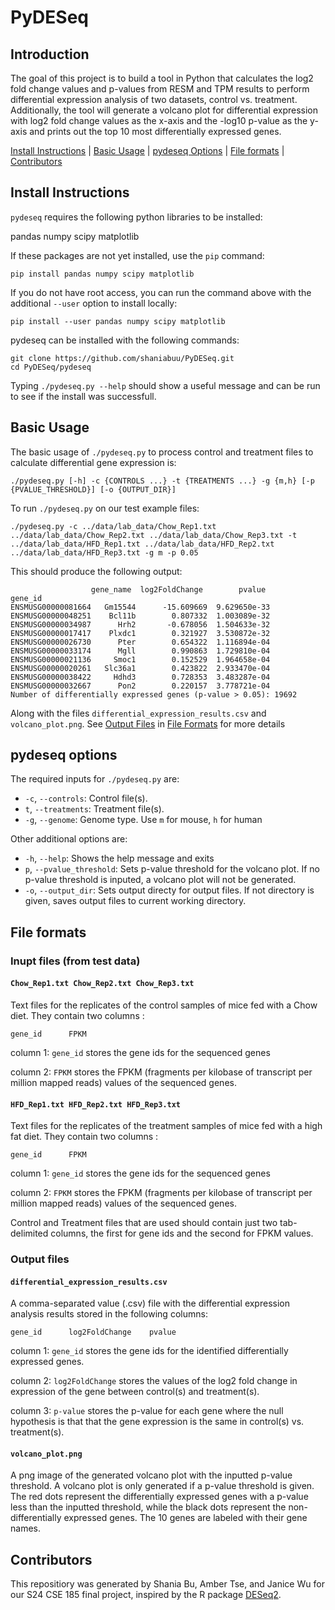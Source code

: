 # PyDESeq

## Introduction
The goal of this project is to build a tool in Python that calculates the log2 fold change values and p-values from RESM and TPM results to perform differential expression analysis of two datasets, control vs. treatment. Additionally, the tool will generate a volcano plot for differential expression with log2 fold change values as the x-axis and the -log10 p-value as the y-axis and prints out the top 10 most differentially expressed genes. 

[Install Instructions](#install) | [Basic Usage](#usage) | [pydeseq Options](#options) | [File formats](#format) | [Contributors](#credit)

<a name="install"></a>
## Install Instructions

`pydeseq` requires the following python libraries to be installed:

pandas
numpy 
scipy
matplotlib

If these packages are not yet installed, use the `pip` command:
```
pip install pandas numpy scipy matplotlib
```
If you do not have root access, you can run the command above with the additional `--user` option to install locally:  
```
pip install --user pandas numpy scipy matplotlib
```

pydeseq can be installed with the following commands:
```
git clone https://github.com/shaniabuu/PyDESeq.git
cd PyDESeq/pydeseq

```

Typing `./pydeseq.py --help` should show a useful message and can be run to see if the install was successfull. 

<a name="usage"></a>
## Basic Usage
The basic usage of `./pydeseq.py` to process control and treatment files to calculate differential gene expression is:
```
./pydeseq.py [-h] -c {CONTROLS ...} -t {TREATMENTS ...} -g {m,h} [-p {PVALUE_THRESHOLD}] [-o {OUTPUT_DIR}]
```
To run `./pydeseq.py` on our test example files:
```
./pydeseq.py -c ../data/lab_data/Chow_Rep1.txt ../data/lab_data/Chow_Rep2.txt ../data/lab_data/Chow_Rep3.txt -t ../data/lab_data/HFD_Rep1.txt ../data/lab_data/HFD_Rep2.txt ../data/lab_data/HFD_Rep3.txt -g m -p 0.05
```

This should produce the following output:

```
                  gene_name  log2FoldChange        pvalue
gene_id
ENSMUSG00000081664   Gm15544      -15.609669  9.629650e-33
ENSMUSG00000048251    Bcl11b        0.807332  1.003089e-32
ENSMUSG00000034987      Hrh2       -0.678056  1.504633e-32
ENSMUSG00000017417    Plxdc1        0.321927  3.530872e-32
ENSMUSG00000026730      Pter        0.654322  1.116894e-04
ENSMUSG00000033174      Mgll        0.990863  1.729810e-04
ENSMUSG00000021136     Smoc1        0.152529  1.964658e-04
ENSMUSG00000020261   Slc36a1        0.423822  2.933470e-04
ENSMUSG00000038422     Hdhd3        0.728353  3.483287e-04
ENSMUSG00000032667      Pon2        0.220157  3.778721e-04
Number of differentially expressed genes (p-value > 0.05): 19692
```
Along with the files `differential_expression_results.csv` and `volcano_plot.png`. See [Output Files](#output-files) in [File Formats](#file-formats) for more details

<a name="options"></a>
## pydeseq options
The required inputs for `./pydeseq.py` are:
- `-c`, `--controls`: Control file(s). 
- `t`, `--treatments`: Treatment file(s).
- `-g`, `--genome`: Genome type. Use `m` for mouse, `h` for human

Other additional options are:
- `-h`, `--help`: Shows the help message and exits
- `p`, `--pvalue_threshold`: Sets p-value threshold for the volcano plot. If no p-value threshold is inputed, a volcano plot will not be generated. 
- `-o`, `--output_dir`: Sets output directy for output files. If not directory is given, saves output files to current working directory. 

<a name="format"></a>
## File formats

### Inupt files (from test data)
#### `Chow_Rep1.txt Chow_Rep2.txt Chow_Rep3.txt`

Text files for the replicates of the control samples of mice fed with a Chow diet. They contain two columns :
```
gene_id      FPKM
```
column 1: `gene_id` stores the gene ids for the sequenced genes

column 2: `FPKM` stores the FPKM (fragments per kilobase of transcript per million mapped reads) values of the sequenced genes.


#### `HFD_Rep1.txt HFD_Rep2.txt HFD_Rep3.txt`

Text files for the replicates of the treatment samples of mice fed with a high fat diet. They contain two columns :
```
gene_id      FPKM
```
column 1: `gene_id` stores the gene ids for the sequenced genes

column 2: `FPKM` stores the FPKM (fragments per kilobase of transcript per million mapped reads) values of the sequenced genes.

Control and Treatment files that are used should contain just two tab-delimited columns, the first for gene ids and the second for FPKM values. 

### Output files
#### `differential_expression_results.csv`
A comma-separated value (.csv) file with the differential expression analysis results stored in the following columns:
```
gene_id      log2FoldChange    pvalue
```
column 1: `gene_id` stores the gene ids for the identified differentially expressed genes.

column 2: `log2FoldChange` stores the values of the log2 fold change in expression of the gene between control(s) and treatment(s).

column 3: `p-value` stores the p-value for each gene where the null hypothesis is that that the gene expression is the same in control(s) vs. treatment(s). 

#### `volcano_plot.png`
A png image of the generated volcano plot with the inputted p-value threshold. A volcano plot is only generated if a p-value threshold is given. The red dots represent the differentially expressed genes with a p-value less than the inputted threshold, while the black dots represent the non-differentially expressed genes. The 10 genes are labeled with their gene names. 


<a name="credit"></a>
## Contributors
This repositiory was generated by Shania Bu, Amber Tse, and Janice Wu for our S24 CSE 185 final project, inspired by the R package [DESeq2](https://bioconductor.org/packages/release/bioc/html/DESeq2.html). 
